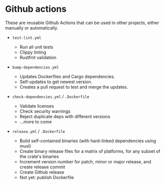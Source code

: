 # Github actions

These are reusable Github Actions that can be used in other projects, either manually or automatically.

* `test-lint.yml`

  * Run all unit tests
  * Clippy linting
  * Rustfmt validation

* `bump-dependencies.yml`

  * Updates Dockerfiles and Cargo dependencies.
  * Self-updates to get newest version.
  * Creates a pull request to test and merge the updates.

* `check-dependencies.yml` / `.Dockerfile`

  * Validate licenses
  * Check security warnings
  * Reject duplicate deps with different versions
  * ...more to come

* `release.yml` / `.Dockerfile`

  * Build self-contained binaries (with hard-linked dependencies using musl)
  * Create binary release files for a matrix of platforms, for any subset of the crate's binaries
  * Increment version number for patch, minor or major release, and create release commit
  * Create Github release
  * Not yet: publish Dockerfile

